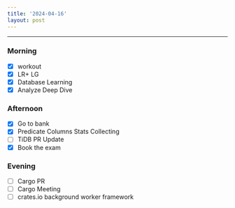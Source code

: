 ```yaml
---
title: '2024-04-16'
layout: post
---
```


---

### Morning

- [x] workout
- [x] LR+ LG
- [x] Database Learning
- [x] Analyze Deep Dive

### Afternoon

- [x] Go to bank
- [x] Predicate Columns Stats Collecting
- [ ] TiDB PR Update
- [x] Book the exam

### Evening

- [ ] Cargo PR
- [ ] Cargo Meeting
- [ ] crates.io background worker framework
